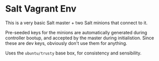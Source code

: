# Salt Vagrant Env

This is a very basic Salt master + two Salt minions that connect to it.

Pre-seeded keys for the minions are automatically generated during controller bootup, and accepted by the master during initialistion.
Since these are dev keys, obviously don't use them for anything.

Uses the `ubuntu/trusty` base box, for consistency and sensibility.